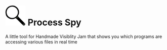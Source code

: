 # ![Icon](/data/Resources/icon64.png) Process Spy
A little tool for Handmade Visiblity Jam that shows you which programs are accessing various files in real time 